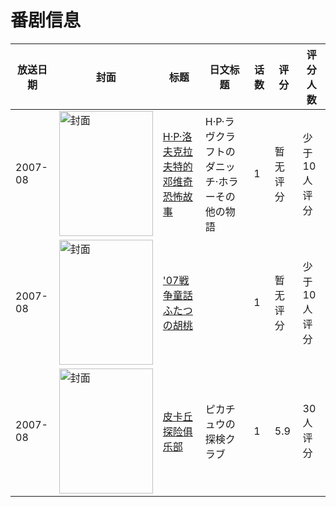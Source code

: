 # 番剧信息

|放送日期|封面|标题|日文标题|话数|评分|评分人数|
|---|---|---|---|---|---|---|
|2007-08|<img src="//lain.bgm.tv/pic/cover/c/ee/93/219904_1Og55.jpg" alt="封面" style="width:150px;height:200px;object-fit:cover;">|[H·P·洛夫克拉夫特的邓维奇恐怖故事](https://bangumi.tv/subject/219904)|H·P·ラヴクラフトのダニッチ·ホラーその他の物語|1|暂无评分|少于10人评分|
|2007-08|<img src="//lain.bgm.tv/pic/cover/c/7e/53/209766_lmCc6.jpg" alt="封面" style="width:150px;height:200px;object-fit:cover;">|['07戦争童話 ふたつの胡桃](https://bangumi.tv/subject/209766)||1|暂无评分|少于10人评分|
|2007-08|<img src="//lain.bgm.tv/pic/cover/c/57/b2/90613_gV1Nd.jpg" alt="封面" style="width:150px;height:200px;object-fit:cover;">|[皮卡丘探险俱乐部](https://bangumi.tv/subject/90613)|ピカチュウの探検クラブ|1|5.9|30人评分|
